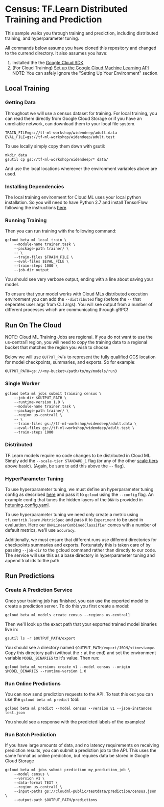 # Census: TF.Learn Distributed Training and Prediction

This sample walks you through training and prediction, including distributed training, and hyperparameter tuning.

All commands below assume you have cloned this repository and changed to the currend directory. It also assumes you have:

1. Installed the the [Google Cloud SDK](https://cloud.google.com/sdk)
2. (For Cloud Training) [Set up the Google Cloud Machine Learning API](https://cloud.google.com/ml/docs/how-tos/getting-set-up) NOTE: You can safely ignore the "Setting Up Your Environment" section. 

## Local Training

### Getting Data

Throughout we will use a census dataset for training. For local training, you can read them directly from Google Cloud Storage or if you have an unreliable network, can download them to your local file system.

```
TRAIN_FILE=gs://tf-ml-workshop/widendeep/adult.data
EVAL_FILE=gs://tf-ml-workshop/widendeep/adult.test
```

To use locally simply copy them down with gsutil:
```
mkdir data
gsutil cp gs://tf-ml-workshop/widendeep/* data/
```

And use the local locations whereever the environment variables above are used.


### Installing Dependencies

The local training environment for Cloud ML uses your local python installation. So you will need to have Python 2.7 and install TensorFlow following the instructions [here](https://www.tensorflow.org/get_started/os_setup).

### Running Training

Then you can run training with the following command:

```
gcloud beta ml local train \
    --module-name trainer.task \
    --package-path trainer/ \
    -- \
    --train-files $TRAIN_FILE \
    --eval-files $EVAL_FILE \
    --train-steps 1000 \
    --job-dir output
```

You should see very verbose output, ending with a line about saving your model.

To ensure that your model works with Cloud MLs distributed execution environment you can add the `--distributed` flag (before the `--` that seperates user args from CLI args). You will see output from a number of different processes which are communicating through gRPC!

## Run On The Cloud

NOTE: Cloud ML Training Jobs are regional. If you do not want to use the us-central1 region, you will need to copy the training data to a regional bucket that matches the region you wish to choose.

Below we will use `OUTPUT_PATH` to represent the fully qualified GCS location for model checkpoints, summaries, and exports. So for example:

```
OUTPUT_PATH=gs://<my-bucket>/path/to/my/models/run3
```

### Single Worker

```
gcloud beta ml jobs submit training census \
    --job-dir $OUTPUT_PATH \
    --runtime-version 1.0 \
    --module-name trainer.task \
    --package-path trainer/ \
    --region us-central1 \
    -- \
    --train-files gs://tf-ml-workshop/widendeep/adult.data \
    --eval-files gs://tf-ml-workshop/widendeep/adult.test \
    --train-steps 1000
```

### Distributed

TF.Learn models require no code changes to be distributed in Cloud ML. Simply add the `--scale-tier STANDARD_1` flag (or any of the other [scale tiers](https://cloud.google.com/ml/reference/rest/v1beta1/projects.jobs#scaletier) above basic). (Again, be sure to add this above the `--` flag).

### HyperParameter Tuning

To use hyperparameter tuning, we must define an hyperparameter tuning config as described [here](https://cloud.google.com/ml/docs/how-tos/using-hyperparameter-tuning) and pass it to `gcloud` using the `--config` flag. An example config that tunes the hidden layers of the `DNN` is provided in [hptuning_config.yaml](hptuning_config.yaml).

To use hyperparameter tuning we need only create a metric using `tf.contrib.learn.MetricSpec` and pass it to `Experiment` to be used in evaluation. Here our `DNNLinearCombinedClassifier` comes with a number of default metrics, we'll use `accuracy`.

Additionally, we must ensure that different runs use different directories for checkpoints summaries and exports. Fortunately this is taken care of by passing `--job-dir` to the gcloud command rather than directly to our code. The service will use this as a base directory in hyperparameter tuning and append trial ids to the path.

## Run Predictions

### Create A Prediction Service

Once your training job has finished, you can use the exported model to create a prediction server. To do this you first create a model:

```
gcloud beta ml models create census --regions us-central1
```

Then we'll look up the exact path that your exported trained model binaries live in:

```
gsutil ls -r $OUTPUT_PATH/export
```

You should see a directory named `$OUTPUT_PATH/export/JSON/<timestamp>`. Copy this directory path (without the `:` at the end) and set the environment variable `MODEL_BINARIES` to it's value. Then run:


```
gcloud beta ml versions create v1 --model census --origin $MODEL_BINARIES --runtime-version 1.0
```

### Run Online Predictions

You can now send prediction requests to the API. To test this out you can use the `gcloud beta ml predict` tool:

```
gcloud beta ml predict --model census --version v1 --json-instances test.json
```

You should see a response with the predicted labels of the examples!

### Run Batch Prediction

If you have large amounts of data, and no latency requirements on receiving prediction results, you can submit a prediction job to the API. This uses the same format as online prediction, but requires data be stored in Google Cloud Storage

```
gcloud beta ml jobs submit prediction my_prediction_job \
    --model census \
    --version v1 \
    --data-format TEXT \
    --region us-central1 \
    --input-paths gs://cloudml-public/testdata/prediction/census.json \
    --output-path $OUTPUT_PATH/predictions
```
